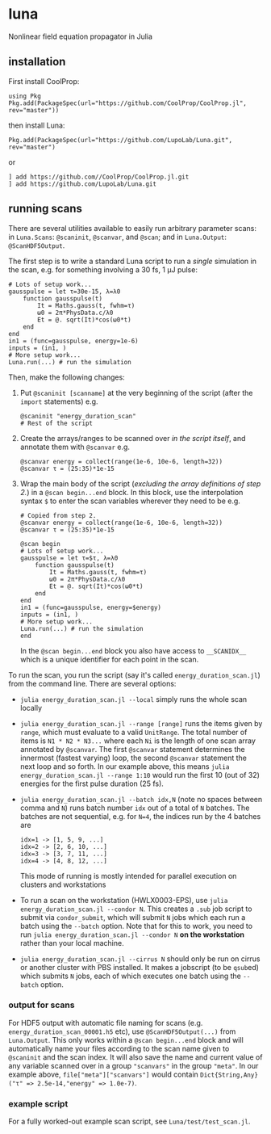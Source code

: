 # luna
Nonlinear field equation propagator in Julia

## installation

First install CoolProp:

```
using Pkg
Pkg.add(PackageSpec(url="https://github.com/CoolProp/CoolProp.jl", rev="master"))
```

then install Luna:

```
Pkg.add(PackageSpec(url="https://github.com/LupoLab/Luna.git", rev="master")
```

or

```
] add https://github.com//CoolProp/CoolProp.jl.git
] add https://github.com/LupoLab/Luna.git
```

## running scans

There are several utilities available to easily run arbitrary parameter scans: in `Luna.Scans`: `@scaninit`, `@scanvar`, and `@scan`; and in `Luna.Output`: `@ScanHDF5Output`.

The first step is to write a standard Luna script to run a *single* simulation in the scan, e.g. for something involving a 30 fs, 1 μJ pulse:
```
# Lots of setup work...
gausspulse = let τ=30e-15, λ=λ0
    function gausspulse(t)
        It = Maths.gauss(t, fwhm=τ)
        ω0 = 2π*PhysData.c/λ0
        Et = @. sqrt(It)*cos(ω0*t)
    end
end
in1 = (func=gausspulse, energy=1e-6)
inputs = (in1, )
# More setup work...
Luna.run(...) # run the simulation
```

Then, make the following changes:
1. Put `@scaninit [scanname]` at the very beginning of the script (after the `import` statements) e.g.
   ```
   @scaninit "energy_duration_scan"
   # Rest of the script
   ```
2. Create the arrays/ranges to be scanned over *in the script itself*, and annotate them with `@scanvar` e.g.

   ```
   @scanvar energy = collect(range(1e-6, 10e-6, length=32))
   @scanvar τ = (25:35)*1e-15
   ```
3. Wrap the main body of the script (*excluding the array definitions of step 2.*) in a `@scan begin...end` block. In this block, use the interpolation syntax `$` to enter the scan variables wherever they need to be e.g.

   ```
   # Copied from step 2.
   @scanvar energy = collect(range(1e-6, 10e-6, length=32))
   @scanvar τ = (25:35)*1e-15
 
   @scan begin
   # Lots of setup work...
   gausspulse = let τ=$τ, λ=λ0
       function gausspulse(t)
           It = Maths.gauss(t, fwhm=τ)
           ω0 = 2π*PhysData.c/λ0
           Et = @. sqrt(It)*cos(ω0*t)
       end
   end
   in1 = (func=gausspulse, energy=$energy)
   inputs = (in1, )
   # More setup work...
   Luna.run(...) # run the simulation
   end
   ```
   In the `@scan begin...end` block you also have access to `__SCANIDX__` which is a unique identifier for each point in the scan.
  
To run the scan, you run the script (say it's called `energy_duration_scan.jl`) from the command line. There are several options:

+ `julia energy_duration_scan.jl --local` simply runs the whole scan locally

+ `julia energy_duration_scan.jl --range [range]` runs the items given by `range`, which must evaluate to a valid `UnitRange`. The total number of items is `N1 * N2 * N3...` where each `Ni` is the length of one scan array annotated by `@scanvar`. The first `@scanvar` statement determines the innermost (fastest varying) loop, the second `@scanvar` statement the next loop and so forth. In our example above, this means `julia energy_duration_scan.jl --range 1:10` would run the first 10 (out of 32) energies for the first pulse duration (25 fs).

+ `julia energy_duration_scan.jl --batch idx,N` (note no spaces between comma and `N`) runs batch number `idx` out of a total of `N` batches. The batches are not sequential, e.g. for `N=4`, the indices run by the 4 batches are

   ```
   idx=1 -> [1, 5, 9, ...]
   idx=2 -> [2, 6, 10, ...]
   idx=3 -> [3, 7, 11, ...]
   idx=4 -> [4, 8, 12, ...]
   ```
   This mode of running is mostly intended for parallel execution on clusters and workstations
   
+ To run a scan on the workstation (HWLX0003-EPS), use `julia energy_duration_scan.jl --condor N`. This creates a `.sub` job script to submit via `condor_submit`, which will submit `N` jobs which each run a batch using the `--batch` option. Note that for this to work, you need to run `julia energy_duration_scan.jl --condor N` **on the workstation** rather than your local machine.

+ `julia energy_duration_scan.jl --cirrus N` should only be run on cirrus or another cluster with PBS installed. It makes a jobscript (to be `qsub`ed) which submits `N` jobs, each of which executes one batch using the `--batch` option.


### output for scans
For HDF5 output with automatic file naming for scans (e.g. `energy_duration_scan_00001.h5` etc), use `@ScanHDF5Output(...)` from `Luna.Output`. This only works within a `@scan begin...end` block and will automatically name your files according to the scan name given to `@scaninit` and the scan index. It will also save the name and current value of any variable scanned over in a group `"scanvars"` in the group `"meta"`. In our example above, `file["meta"]["scanvars"]` would contain `Dict{String,Any}("τ" => 2.5e-14,"energy" => 1.0e-7)`.
   
### example script
For a fully worked-out example scan script, see `Luna/test/test_scan.jl`.

